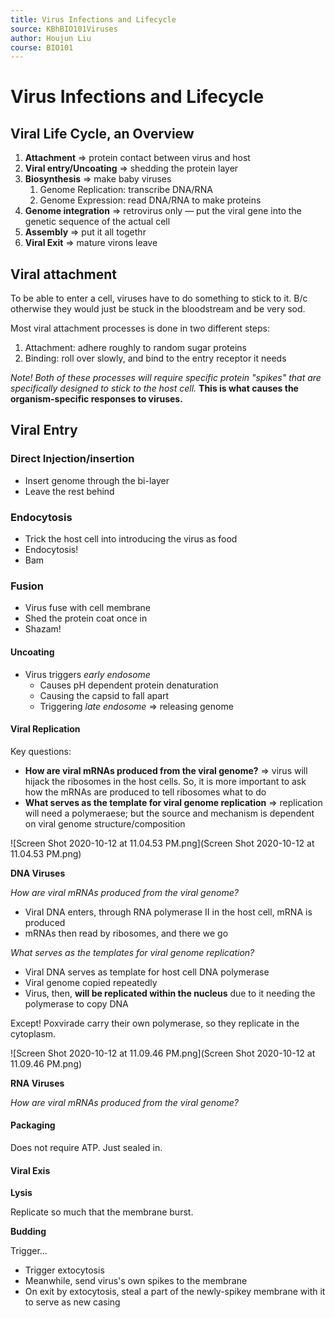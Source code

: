 ```yaml
---
title: Virus Infections and Lifecycle
source: KBhBIO101Viruses
author: Houjun Liu
course: BIO101
---
```


# Virus Infections and Lifecycle

## Viral Life Cycle, an Overview
1. **Attachment** => protein contact between virus and host
2. **Viral entry/Uncoating** => shedding the protein layer
3. **Biosynthesis** => make baby viruses
	1. Genome Replication: transcribe DNA/RNA
	2. Genome Expression: read DNA/RNA to make proteins
4.  **Genome integration** => retrovirus only — put the viral gene into the genetic sequence of the actual cell
5.  **Assembly** => put it all togethr
6.  **Viral Exit** => mature virons leave


## Viral attachment
To be able to enter a cell, viruses have to do something to stick to it. B/c otherwise they would just be stuck in the bloodstream and be very sod.

Most viral attachment processes is done in two different steps:

1. Attachment: adhere roughly to random sugar proteins
2. Binding: roll over slowly, and bind to the entry receptor it needs

*Note! Both of these processes will require specific protein "spikes" that are specifically designed to stick to the host cell.* **This is what causes the organism-specific responses to viruses.**

## Viral Entry
### Direct Injection/insertion
- Insert genome through the bi-layer
- Leave the rest behind

### Endocytosis
- Trick the host cell into introducing the virus as food
- Endocytosis!
- Bam

### Fusion
 - Virus fuse with cell membrane
 - Shed the protein coat once in
 - Shazam!

#### Uncoating
* Virus triggers *early endosome*
	* Causes pH dependent protein denaturation
	* Causing the capsid to fall apart
	* Triggering *late endosome* => releasing genome

#### Viral Replication
Key questions:

- **How are viral mRNAs produced from the viral genome?** => virus will hijack the ribosomes in the host cells. So, it is more important to ask how the mRNAs are produced to tell ribosomes what to do
- **What serves as the template for viral genome replication** => replication will need a polymeraese; but the source and mechanism is dependent on viral genome structure/composition

![Screen Shot 2020-10-12 at 11.04.53 PM.png](Screen Shot 2020-10-12 at 11.04.53 PM.png)

**DNA Viruses**

*How are viral mRNAs produced from the viral genome?*

- Viral DNA enters, through RNA polymerase II in the host cell, mRNA is produced
- mRNAs then read  by ribosomes, and there we go

*What serves as the templates for viral genome replication?*

- Viral DNA serves as template for host cell DNA polymerase
- Viral genome copied repeatedly
- Virus, then, **will be replicated within the nucleus** due to it needing the polymerase to copy DNA

Except! Poxvirade carry their own polymerase, so they replicate in the cytoplasm.

![Screen Shot 2020-10-12 at 11.09.46 PM.png](Screen Shot 2020-10-12 at 11.09.46 PM.png)

**RNA Viruses**

*How are viral mRNAs produced from the viral genome?*

#### Packaging

Does not require ATP. Just sealed in.

#### Viral Exis

**Lysis**

Replicate so much that the membrane burst.

**Budding**

Trigger...

- Trigger extocytosis
- Meanwhile, send virus's own spikes to the membrane
- On exit by extocytosis, steal a part of the newly-spikey membrane with it to serve as new casing
